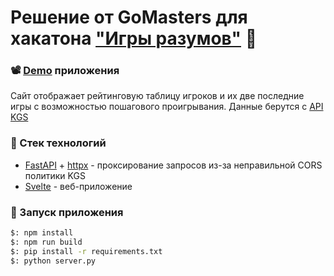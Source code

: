 # Решение от GoMasters для хакатона ["Игры разумов"](https://practicingfutures.org/mindgame) 📜 

### 📽 [Demo](https://drive.google.com/file/d/1eCb4pxvAIy8b3kuNRaL3psVLeEQquFYn/view) приложения
Cайт отображает рейтинговую таблицу игроков и их две последние игры с возможностью пошагового проигрывания. Данные берутся с [API KGS](https://www.gokgs.com/json/access)

### 🔫 Стек технологий
* [FastAPI](https://fastapi.tiangolo.com/) + [httpx](https://www.python-httpx.org/) - проксирование запросов из-за неправильной CORS политики KGS
* [Svelte](https://svelte.dev/) - веб-приложение

### 🚀 Запуск приложения
```bash
$: npm install
$: npm run build
$: pip install -r requirements.txt
$: python server.py
```
